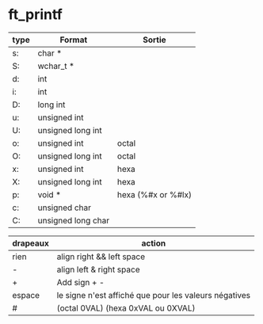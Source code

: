 # ft_printf

| type | Format | Sortie |
| -----| ----| ----------|
| s: | char * |
| S: | wchar_t * |
| d: | int |
| i: | int |
| D: | long int |
| u: | unsigned int |
| U: | unsigned long int |
| o: | unsigned int | octal |
| O: | unsigned long int | octal |
| x: | unsigned int | hexa | 
| X: | unsigned long int | hexa |
| p: | void * | hexa (%#x or %#lx) |
| c: | unsigned char |
| C: | unsigned long char |

| drapeaux | action |
| -------- | ------ |
|rien	| align right && left space |
|- |align left & right space |
|+ | Add sign + - |
|espace |	le signe n'est affiché que pour les valeurs négatives |
|# | (octal 0VAL) (hexa 0xVAL ou 0XVAL) |

